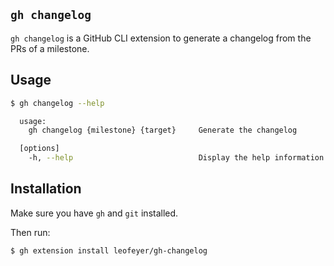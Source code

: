 ## `gh changelog`

`gh changelog` is a GitHub CLI extension to generate a changelog from the PRs
of a milestone.

## Usage

```bash
$ gh changelog --help

  usage:
    gh changelog {milestone} {target}     Generate the changelog

  [options]
    -h, --help                            Display the help information
```

## Installation

Make sure you have `gh` and `git` installed.

Then run:

```bash
$ gh extension install leofeyer/gh-changelog
```
